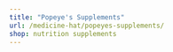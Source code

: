 ```yaml
---
title: "Popeye's Supplements"
url: /medicine-hat/popeyes-supplements/
shop: nutrition supplements
---
```

